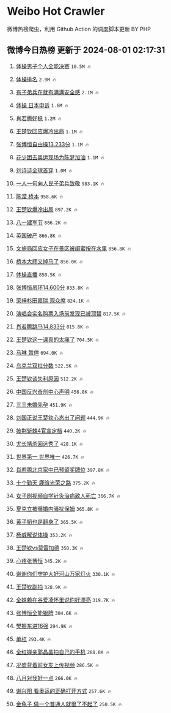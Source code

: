 # Weibo Hot Crawler 



微博热榜爬虫，利用 Github Action 的调度脚本更新 BY PHP 


## 微博今日热榜 更新于 2024-08-01 02:17:31 
1. [体操男子个人全能决赛](https://s.weibo.com/weibo?q=%23%E4%BD%93%E6%93%8D%E7%94%B7%E5%AD%90%E4%B8%AA%E4%BA%BA%E5%85%A8%E8%83%BD%E5%86%B3%E8%B5%9B%23&t=31&band_rank=1&Refer=top) `10.5M 🔥` 

1. [体操排名](https://s.weibo.com/weibo?q=%E4%BD%93%E6%93%8D%E6%8E%92%E5%90%8D&t=31&band_rank=2&Refer=top) `2.9M 🔥` 

1. [有子弟兵在就有满满安全感](https://s.weibo.com/weibo?q=%23%E6%9C%89%E5%AD%90%E5%BC%9F%E5%85%B5%E5%9C%A8%E5%B0%B1%E6%9C%89%E6%BB%A1%E6%BB%A1%E5%AE%89%E5%85%A8%E6%84%9F%23&t=31&band_rank=3&Refer=top) `2.1M 🔥` 

1. [体操 日本申诉](https://s.weibo.com/weibo?q=%E4%BD%93%E6%93%8D%20%E6%97%A5%E6%9C%AC%E7%94%B3%E8%AF%89&t=31&band_rank=4&Refer=top) `1.6M 🔥` 

1. [肖若腾好稳](https://s.weibo.com/weibo?q=%23%E8%82%96%E8%8B%A5%E8%85%BE%E5%A5%BD%E7%A8%B3%23&t=31&band_rank=5&Refer=top) `1.2M 🔥` 

1. [王楚钦回应爆冷出局](https://s.weibo.com/weibo?q=%23%E7%8E%8B%E6%A5%9A%E9%92%A6%E5%9B%9E%E5%BA%94%E7%88%86%E5%86%B7%E5%87%BA%E5%B1%80%23&t=31&band_rank=6&Refer=top) `1.1M 🔥` 

1. [张博恒自由操13.233分](https://s.weibo.com/weibo?q=%23%E5%BC%A0%E5%8D%9A%E6%81%92%E8%87%AA%E7%94%B1%E6%93%8D13.233%E5%88%86%23&t=31&band_rank=7&Refer=top) `1.1M 🔥` 

1. [花少团去奥运现场为陈梦加油](https://s.weibo.com/weibo?q=%23%E8%8A%B1%E5%B0%91%E5%9B%A2%E5%8E%BB%E5%A5%A5%E8%BF%90%E7%8E%B0%E5%9C%BA%E4%B8%BA%E9%99%88%E6%A2%A6%E5%8A%A0%E6%B2%B9%23&t=31&band_rank=8&Refer=top) `1.1M 🔥` 

1. [刘诗诗全球首穿](https://s.weibo.com/weibo?q=%23%E5%88%98%E8%AF%97%E8%AF%97%E5%85%A8%E7%90%83%E9%A6%96%E7%A9%BF%23&t=31&band_rank=9&Refer=top) `1.0M 🔥` 

1. [一人一句向人民子弟兵致敬](https://s.weibo.com/weibo?q=%23%E4%B8%80%E4%BA%BA%E4%B8%80%E5%8F%A5%E5%90%91%E4%BA%BA%E6%B0%91%E5%AD%90%E5%BC%9F%E5%85%B5%E8%87%B4%E6%95%AC%23&t=31&band_rank=10&Refer=top) `983.1K 🔥` 

1. [陈滢 桥本](https://s.weibo.com/weibo?q=%E9%99%88%E6%BB%A2%20%E6%A1%A5%E6%9C%AC&t=31&band_rank=11&Refer=top) `958.6K 🔥` 

1. [王楚钦爆冷出局](https://s.weibo.com/weibo?q=%23%E7%8E%8B%E6%A5%9A%E9%92%A6%E7%88%86%E5%86%B7%E5%87%BA%E5%B1%80%23&t=31&band_rank=12&Refer=top) `897.2K 🔥` 

1. [八一建军节](https://s.weibo.com/weibo?q=%23%E5%85%AB%E4%B8%80%E5%BB%BA%E5%86%9B%E8%8A%82%23&t=31&band_rank=13&Refer=top) `886.2K 🔥` 

1. [英国破产](https://s.weibo.com/weibo?q=%E8%8B%B1%E5%9B%BD%E7%A0%B4%E4%BA%A7&t=31&band_rank=14&Refer=top) `866.8K 🔥` 

1. [文旅局回应女子在景区被闺蜜按在水里](https://s.weibo.com/weibo?q=%23%E6%96%87%E6%97%85%E5%B1%80%E5%9B%9E%E5%BA%94%E5%A5%B3%E5%AD%90%E5%9C%A8%E6%99%AF%E5%8C%BA%E8%A2%AB%E9%97%BA%E8%9C%9C%E6%8C%89%E5%9C%A8%E6%B0%B4%E9%87%8C%23&t=31&band_rank=15&Refer=top) `856.8K 🔥` 

1. [桥本大辉又掉马了](https://s.weibo.com/weibo?q=%23%E6%A1%A5%E6%9C%AC%E5%A4%A7%E8%BE%89%E5%8F%88%E6%8E%89%E9%A9%AC%E4%BA%86%23&t=31&band_rank=16&Refer=top) `856.0K 🔥` 

1. [体操直播](https://s.weibo.com/weibo?q=%E4%BD%93%E6%93%8D%E7%9B%B4%E6%92%AD&t=31&band_rank=17&Refer=top) `850.5K 🔥` 

1. [张博恒吊环14.600分](https://s.weibo.com/weibo?q=%23%E5%BC%A0%E5%8D%9A%E6%81%92%E5%90%8A%E7%8E%AF14.600%E5%88%86%23&t=31&band_rank=18&Refer=top) `833.8K 🔥` 

1. [荣梓杉田嘉瑞 观众席](https://s.weibo.com/weibo?q=%E8%8D%A3%E6%A2%93%E6%9D%89%E7%94%B0%E5%98%89%E7%91%9E%20%E8%A7%82%E4%BC%97%E5%B8%AD&t=31&band_rank=19&Refer=top) `824.1K 🔥` 

1. [演唱会实名购票入场前发现已被顶替](https://s.weibo.com/weibo?q=%23%E6%BC%94%E5%94%B1%E4%BC%9A%E5%AE%9E%E5%90%8D%E8%B4%AD%E7%A5%A8%E5%85%A5%E5%9C%BA%E5%89%8D%E5%8F%91%E7%8E%B0%E5%B7%B2%E8%A2%AB%E9%A1%B6%E6%9B%BF%23&t=31&band_rank=20&Refer=top) `817.5K 🔥` 

1. [肖若腾跳马14.833分](https://s.weibo.com/weibo?q=%23%E8%82%96%E8%8B%A5%E8%85%BE%E8%B7%B3%E9%A9%AC14.833%E5%88%86%23&t=31&band_rank=21&Refer=top) `815.8K 🔥` 

1. [王楚钦这一课真的太痛了](https://s.weibo.com/weibo?q=%E7%8E%8B%E6%A5%9A%E9%92%A6%E8%BF%99%E4%B8%80%E8%AF%BE%E7%9C%9F%E7%9A%84%E5%A4%AA%E7%97%9B%E4%BA%86&t=31&band_rank=22&Refer=top) `704.5K 🔥` 

1. [马琳 暂停](https://s.weibo.com/weibo?q=%E9%A9%AC%E7%90%B3%20%E6%9A%82%E5%81%9C&t=31&band_rank=23&Refer=top) `694.0K 🔥` 

1. [乌克兰双杠分数](https://s.weibo.com/weibo?q=%E4%B9%8C%E5%85%8B%E5%85%B0%E5%8F%8C%E6%9D%A0%E5%88%86%E6%95%B0&t=31&band_rank=24&Refer=top) `522.5K 🔥` 

1. [王楚钦谈失利原因](https://s.weibo.com/weibo?q=%23%E7%8E%8B%E6%A5%9A%E9%92%A6%E8%B0%88%E5%A4%B1%E5%88%A9%E5%8E%9F%E5%9B%A0%23&t=31&band_rank=25&Refer=top) `512.2K 🔥` 

1. [中国反兴奋剂中心声明](https://s.weibo.com/weibo?q=%23%E4%B8%AD%E5%9B%BD%E5%8F%8D%E5%85%B4%E5%A5%8B%E5%89%82%E4%B8%AD%E5%BF%83%E5%A3%B0%E6%98%8E%23&t=31&band_rank=26&Refer=top) `456.8K 🔥` 

1. [三三未婚先孕](https://s.weibo.com/weibo?q=%23%E4%B8%89%E4%B8%89%E6%9C%AA%E5%A9%9A%E5%85%88%E5%AD%95%23&t=31&band_rank=27&Refer=top) `451.9K 🔥` 

1. [刘国正说王楚钦心态出了问题](https://s.weibo.com/weibo?q=%23%E5%88%98%E5%9B%BD%E6%AD%A3%E8%AF%B4%E7%8E%8B%E6%A5%9A%E9%92%A6%E5%BF%83%E6%80%81%E5%87%BA%E4%BA%86%E9%97%AE%E9%A2%98%23&t=31&band_rank=28&Refer=top) `444.9K 🔥` 

1. [披荆斩棘4官宣定档](https://s.weibo.com/weibo?q=%23%E6%8A%AB%E8%8D%86%E6%96%A9%E6%A3%984%E5%AE%98%E5%AE%A3%E5%AE%9A%E6%A1%A3%23&t=31&band_rank=29&Refer=top) `440.2K 🔥` 

1. [尤长靖杀回选秀了](https://s.weibo.com/weibo?q=%23%E5%B0%A4%E9%95%BF%E9%9D%96%E6%9D%80%E5%9B%9E%E9%80%89%E7%A7%80%E4%BA%86%23&t=31&band_rank=30&Refer=top) `428.1K 🔥` 

1. [世界第一 世界唯一](https://s.weibo.com/weibo?q=%E4%B8%96%E7%95%8C%E7%AC%AC%E4%B8%80%20%E4%B8%96%E7%95%8C%E5%94%AF%E4%B8%80&t=31&band_rank=31&Refer=top) `426.7K 🔥` 

1. [肖若腾北京家中已预留奖牌位](https://s.weibo.com/weibo?q=%23%E8%82%96%E8%8B%A5%E8%85%BE%E5%8C%97%E4%BA%AC%E5%AE%B6%E4%B8%AD%E5%B7%B2%E9%A2%84%E7%95%99%E5%A5%96%E7%89%8C%E4%BD%8D%23&t=31&band_rank=32&Refer=top) `397.8K 🔥` 

1. [十个勤天 鹿晗光荣之路](https://s.weibo.com/weibo?q=%E5%8D%81%E4%B8%AA%E5%8B%A4%E5%A4%A9%20%E9%B9%BF%E6%99%97%E5%85%89%E8%8D%A3%E4%B9%8B%E8%B7%AF&t=31&band_rank=33&Refer=top) `375.2K 🔥` 

1. [女子刷视频自学针灸治病致人死亡](https://s.weibo.com/weibo?q=%23%E5%A5%B3%E5%AD%90%E5%88%B7%E8%A7%86%E9%A2%91%E8%87%AA%E5%AD%A6%E9%92%88%E7%81%B8%E6%B2%BB%E7%97%85%E8%87%B4%E4%BA%BA%E6%AD%BB%E4%BA%A1%23&t=31&band_rank=34&Refer=top) `366.7K 🔥` 

1. [夏克立被曝婚内骚扰保姆](https://s.weibo.com/weibo?q=%23%E5%A4%8F%E5%85%8B%E7%AB%8B%E8%A2%AB%E6%9B%9D%E5%A9%9A%E5%86%85%E9%AA%9A%E6%89%B0%E4%BF%9D%E5%A7%86%23&t=31&band_rank=35&Refer=top) `365.8K 🔥` 

1. [黄子韬也是翻身了](https://s.weibo.com/weibo?q=%E9%BB%84%E5%AD%90%E9%9F%AC%E4%B9%9F%E6%98%AF%E7%BF%BB%E8%BA%AB%E4%BA%86&t=31&band_rank=36&Refer=top) `365.5K 🔥` 

1. [杨威解说体操](https://s.weibo.com/weibo?q=%23%E6%9D%A8%E5%A8%81%E8%A7%A3%E8%AF%B4%E4%BD%93%E6%93%8D%23&t=31&band_rank=37&Refer=top) `353.2K 🔥` 

1. [王楚钦vs莫雷加德](https://s.weibo.com/weibo?q=%E7%8E%8B%E6%A5%9A%E9%92%A6vs%E8%8E%AB%E9%9B%B7%E5%8A%A0%E5%BE%B7&t=31&band_rank=38&Refer=top) `350.3K 🔥` 

1. [心疼张博恒](https://s.weibo.com/weibo?q=%23%E5%BF%83%E7%96%BC%E5%BC%A0%E5%8D%9A%E6%81%92%23&t=31&band_rank=39&Refer=top) `345.2K 🔥` 

1. [谢谢你们守护大好河山万家灯火](https://s.weibo.com/weibo?q=%23%E8%B0%A2%E8%B0%A2%E4%BD%A0%E4%BB%AC%E5%AE%88%E6%8A%A4%E5%A4%A7%E5%A5%BD%E6%B2%B3%E5%B1%B1%E4%B8%87%E5%AE%B6%E7%81%AF%E7%81%AB%23&t=31&band_rank=40&Refer=top) `330.1K 🔥` 

1. [王楚钦副拍](https://s.weibo.com/weibo?q=%23%E7%8E%8B%E6%A5%9A%E9%92%A6%E5%89%AF%E6%8B%8D%23&t=31&band_rank=41&Refer=top) `328.9K 🔥` 

1. [全妹赖在谷爱凌怀里说你好漂亮](https://s.weibo.com/weibo?q=%E5%85%A8%E5%A6%B9%E8%B5%96%E5%9C%A8%E8%B0%B7%E7%88%B1%E5%87%8C%E6%80%80%E9%87%8C%E8%AF%B4%E4%BD%A0%E5%A5%BD%E6%BC%82%E4%BA%AE&t=31&band_rank=42&Refer=top) `319.7K 🔥` 

1. [张博恒全能银牌](https://s.weibo.com/weibo?q=%E5%BC%A0%E5%8D%9A%E6%81%92%E5%85%A8%E8%83%BD%E9%93%B6%E7%89%8C&t=31&band_rank=43&Refer=top) `304.6K 🔥` 

1. [樊振东进16强](https://s.weibo.com/weibo?q=%23%E6%A8%8A%E6%8C%AF%E4%B8%9C%E8%BF%9B16%E5%BC%BA%23&t=31&band_rank=44&Refer=top) `294.9K 🔥` 

1. [单杠](https://s.weibo.com/weibo?q=%E5%8D%95%E6%9D%A0&t=31&band_rank=45&Refer=top) `293.4K 🔥` 

1. [全红婵亲郭晶晶拍自己的手机](https://s.weibo.com/weibo?q=%E5%85%A8%E7%BA%A2%E5%A9%B5%E4%BA%B2%E9%83%AD%E6%99%B6%E6%99%B6%E6%8B%8D%E8%87%AA%E5%B7%B1%E7%9A%84%E6%89%8B%E6%9C%BA&t=31&band_rank=46&Refer=top) `288.8K 🔥` 

1. [况盛背着前女友上传视频](https://s.weibo.com/weibo?q=%23%E5%86%B5%E7%9B%9B%E8%83%8C%E7%9D%80%E5%89%8D%E5%A5%B3%E5%8F%8B%E4%B8%8A%E4%BC%A0%E8%A7%86%E9%A2%91%23&t=31&band_rank=47&Refer=top) `286.5K 🔥` 

1. [八月对我好一点](https://s.weibo.com/weibo?q=%E5%85%AB%E6%9C%88%E5%AF%B9%E6%88%91%E5%A5%BD%E4%B8%80%E7%82%B9&t=31&band_rank=48&Refer=top) `266.0K 🔥` 

1. [谢兴阳 看奥运的正确打开方式](https://s.weibo.com/weibo?q=%E8%B0%A2%E5%85%B4%E9%98%B3%20%E7%9C%8B%E5%A5%A5%E8%BF%90%E7%9A%84%E6%AD%A3%E7%A1%AE%E6%89%93%E5%BC%80%E6%96%B9%E5%BC%8F&t=31&band_rank=49&Refer=top) `257.6K 🔥` 

1. [金龟子 做一个普通人就很了不起了](https://s.weibo.com/weibo?q=%E9%87%91%E9%BE%9F%E5%AD%90%20%E5%81%9A%E4%B8%80%E4%B8%AA%E6%99%AE%E9%80%9A%E4%BA%BA%E5%B0%B1%E5%BE%88%E4%BA%86%E4%B8%8D%E8%B5%B7%E4%BA%86&t=31&band_rank=50&Refer=top) `250.5K 🔥` 

